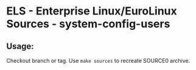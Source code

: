 # ELS - Enterprise Linux/EuroLinux Sources - system-config-users
 
## Usage:
  Checkout branch or tag. Use `make sources` to recreate  SOURCE0 archive.
